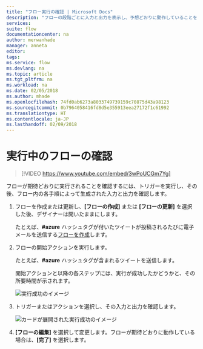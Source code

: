 ```yaml
---
title: "フロー実行の確認 | Microsoft Docs"
description: "フローの段階ごとに入力と出力を表示し、予想どおりに動作していることを確認します。"
services: 
suite: flow
documentationcenter: na
author: merwanhade
manager: anneta
editor: 
tags: 
ms.service: flow
ms.devlang: na
ms.topic: article
ms.tgt_pltfrm: na
ms.workload: na
ms.date: 02/05/2018
ms.author: mhade
ms.openlocfilehash: 74fd0ab6273a8033749739159c70875d43a98123
ms.sourcegitcommit: 0b7964058416fd8d5e355913eea27172f1c61992
ms.translationtype: HT
ms.contentlocale: ja-JP
ms.lasthandoff: 02/09/2018
---
```

# <a name="watch-your-flows-in-action"></a>実行中のフローの確認

>[!VIDEO https://www.youtube.com/embed/3wPoUCGm7Yg]

フローが期待どおりに実行されることを確認するには、トリガーを実行し、その後、フロー内の各手順によって生成された入力と出力を確認します。

1. フローを作成または更新し、**[フローの作成]** または **[フローの更新]** を選択した後、デザイナーは開いたままにします。

     たとえば、**#azure** ハッシュタグが付いたツイートが投稿されるたびに電子メールを送信する[フローを作成](get-started-logic-flow.md)します。
1. フローの開始アクションを実行します。

    たとえば、**#azure** ハッシュタグが含まれるツイートを送信します。

    開始アクションと以降の各ステップには、実行が成功したかどうかと、その所要時間が示されます。

    ![実行成功のイメージ](./media/see-a-flow-run/successful-flow-run.png)
1. トリガーまたはアクションを選択し、その入力と出力を確認します。

    ![カードが展開された実行成功のイメージ](./media/see-a-flow-run/successful-flow-expanded-cards.png)
1. **[フローの編集]** を選択して変更します。フローが期待どおりに動作している場合は、**[完了]** を選択します。
